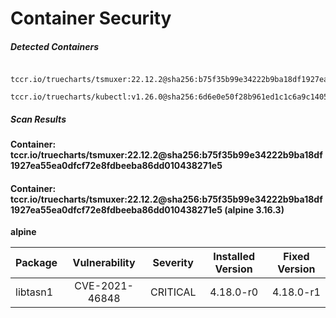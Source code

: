 # Container Security

##### Detected Containers

          tccr.io/truecharts/tsmuxer:22.12.2@sha256:b75f35b99e34222b9ba18df1927ea55ea0dfcf72e8fdbeeba86dd010438271e5
          tccr.io/truecharts/kubectl:v1.26.0@sha256:6d6e0e50f28b961ed1c1c6a9c140553238641591fbdc9ac7c1a348636f78c552

##### Scan Results

**Container: tccr.io/truecharts/tsmuxer:22.12.2@sha256:b75f35b99e34222b9ba18df1927ea55ea0dfcf72e8fdbeeba86dd010438271e5**

#### Container: tccr.io/truecharts/tsmuxer:22.12.2@sha256:b75f35b99e34222b9ba18df1927ea55ea0dfcf72e8fdbeeba86dd010438271e5 (alpine 3.16.3)
    

**alpine**

      
| Package         |    Vulnerability   |   Severity  |  Installed Version | Fixed Version |
|:----------------|:------------------:|:-----------:|:------------------:|:-------------:|
| libtasn1         |    CVE-2021-46848   |   CRITICAL  |  4.18.0-r0 | 4.18.0-r1 |

